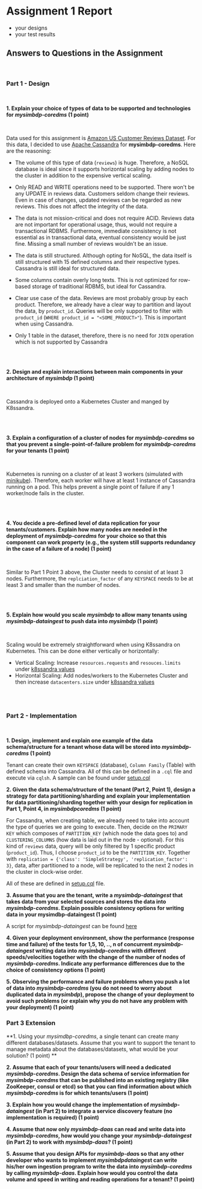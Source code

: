 # Assignment 1 Report


* your designs
* your test results


## Answers to Questions in the Assignment
<br>

### Part 1 - Design

<br>

**1. Explain your choice of types of data to be supported and technologies for *mysimbdp-coredms* (1 point)**

<br>

Data used for this assignment is [Amazon US Customer Reviews Dataset](https://www.kaggle.com/cynthiarempel/amazon-us-customer-reviews-dataset). For this data,
I decided to use [Apache Cassandra](https://cassandra.apache.org/) for **mysimbdp-coredms**. Here are the reasoning:

 - The volume of this type of data (`reviews`) is huge. Therefore, a NoSQL database is ideal since it supports horizontal scaling by adding nodes to the cluster
 in addition to the expensive vertical scaling.

 - Only READ and WRITE operations need to be supported. There won't be any UPDATE in reviews data. Customers seldom change their reviews. Even in case of changes, updated
 reviews can be regarded as new reviews. This does not affect the integrity of the data.

 - The data is not mission-critical and does not require ACID. Reviews data are not important for operational usage, thus, would not require a transactional RDBMS. Furthermore,
 immediate consistency is not essential as in transactional data, eventual consistency would be just fine. Missing a small number of reviews wouldn't be an issue.

 - The data is still structured. Although opting for NoSQL, the data itself is still structured with 15 defined columns and their respective types. Cassandra is still ideal for 
 structured data.

 - Some columns contain overly long texts. This is not optimized for row-based storage of traditional RDBMS, but ideal for Cassandra.

 - Clear use case of the data. Reviews are most probably group by each product. Therefore, we already have a clear way to partition and layout the data, by `product_id`. 
 Queries will be only supported to filter with `product_id` (`WHERE product_id = "<SOME_PRODUCT>"`). This is important when using Cassandra.

 - Only 1 table in the dataset, therefore, there is no need for `JOIN` operation which is not supported by Cassandra

<br>
<br>

**2. Design and explain interactions between main components in your architecture of *mysimbdp* (1 point)**

<br>

Cassandra is deployed onto a Kubernetes Cluster and manged by K8ssandra. <MORE>

<br>
<br>

**3. Explain a configuration of a cluster of nodes for *mysimbdp-coredms* so that you prevent a single-point-of-failure problem for *mysimbdp-coredms* for your tenants (1 point)**

<br>

Kubernetes is running on a cluster of at least 3 workers (simulated with [minikube](https://minikube.sigs.k8s.io/docs/)). Therefore, each worker will have at least 1 instance of Cassandra running on a pod. This helps prevent
a single point of failure if any 1 worker/node fails in the cluster.

<br>
<br>

**4. You decide a pre-defined level of data replication for your tenants/customers. Explain how many nodes are needed in the deployment of
*mysimbdp-coredms* for your choice so that this component can work property (e.g., the system still supports redundancy in the case of a failure of a node) (1 point)**

<br>

Similar to Part 1 Point 3 above, the Cluster needs to consist of at least 3 nodes. Furthermore, the `replciation_factor` of any `KEYSPACE` needs to be at least 3 and 
smaller than the number of nodes.

<br>
<br>

**5. Explain how would you scale *mysimbdp* to allow many tenants using *mysimbdp-dataingest* to push data into *mysimbdp* (1 point)**

<br>

Scaling would be extremely straightforward when using K8ssandra on Kubernetes. This can be done either vertically or horizontally:

- Vertical Scaling: Increase `resources.requests` and `resouces.limits` under [k8ssandra values](../code/mysimpdbp-coredms/k8ssandra.yaml)
- Horizontal Scaling: Add nodes/workers to the Kubernetes Cluster and then increase `datacenters.size` under [k8ssandra values](../code/mysimpdbp-coredms/k8ssandra.yaml)

<br>
<br>

### Part 2 - Implementation

<br>

**1. Design, implement and explain one example of the data schema/structure for a tenant whose data will be stored into *mysimbdp-coredms* (1 point)**
 
Tenant can create their own `KEYSPACE` (database), `Column Family` (Table) with defined schema into Cassandra. All of this can be defined in a `.cql` file and 
execute via `cqlsh`. A sample can be found under [setup.cql](../code/mysimpdbp-coredms/setup.cql)

**2. Given the data schema/structure of the tenant (Part 2, Point 1), design a strategy for data partitioning/sharding and explain your implementation 
for data partitioning/sharding together with your design for replication in Part 1, Point 4, in *mysimbdpcoredms* (1 point)**

For Cassandra, when creating table, we already need to take into account the type of queries we are going to execute. Then, decide on the `PRIMARY KEY` which composes 
of `PARTITION_KEY` (which node the data goes to) and `CLUSTERING_COLUMNS` (how data is laid out in the node - optional). For this kind of `reviews` data, query will be 
only filtered by 1 specific product (`product_id`). Thus, I choose `product_id` to be the `PARTITION_KEY`. Together with `replication = {'class': 'SimpleStrategy', 'replication_factor': 3}`,
data, after partitioned to a node, will be replicated to the next 2 nodes in the cluster in clock-wise order.

All of these are defined in [setup.cql](../code/mysimpdbp-coredms/setup.cql) file.

**3. Assume that you are the tenant, write a *mysimbdp-dataingest* that takes data from your selected sources and stores the data into *mysimbdp-coredms*. 
Explain possible consistency options for writing data in your mysimdbp-dataingest (1 point)**


A script for *mysimbdp-dataingest* can be found [here]()


**4. Given your deployment environment, show the performance (response time and failure) of the tests for 1,5, 10, .., n of concurrent *mysimbdp-dataingest* 
writing data into *mysimbdp-coredms* with different speeds/velocities together with the change of the number of nodes of *mysimbdp-coredms*. Indicate any performance 
differences due to the choice of consistency options (1 point)**


**5. Observing the performance and failure problems when you push a lot of data into *mysimbdp-coredms* 
(you do not need to worry about duplicated data in *mysimbdp*), propose the change of your deployment to avoid 
such problems (or explain why you do not have any problem with your deployment) (1 point)**


### Part 3 Extension

**1. Using your *mysimdbp-coredms*, a single tenant can create many different databases/datasets. Assume that you want to
support the tenant to manage metadata about the databases/datasets, what would be your solution? (1 point)
**



**2. Assume that each of your tenants/users will need a dedicated *mysimbdp-coredms*. Design the data schema of service
information for *mysimbdp-coredms* that can be published into an existing registry (like ZooKeeper, consul or etcd) so that
you can find information about which *mysimbdp-coredms* is for which tenants/users (1 point)**




**3. Explain how you would change the implementation of *mysimbdp-dataingest* (in Part 2) to integrate a service discovery
feature (no implementation is required) (1 point)**



**4. Assume that now only *mysimbdp-daas* can read and write data into *mysimbdp-coredms*, how would you change your
*mysimbdp-dataingest* (in Part 2) to work with *mysimbdp-daas*? (1 point)**



**5. Assume that you design APIs for *mysimbdp-daa*s so that any other developer who wants to implement *mysimbdpdatainges*t can 
write his/her own ingestion program to write the data into *mysimbdp-coredms* by calling *mysimbdp-daas*.
Explain how would you control the data volume and speed in writing and reading operations for a tenant? (1 point)**